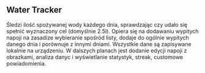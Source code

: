 ## Water Tracker

Śledzi ilość spożywanej wody każdego dnia, sprawdzając czy udało się spełnić wyznaczony cel (domyślnie 2.5l). Opiera się na dodawaniu wypitych napoji na zasadize wybieranie spośród listy, dodaje do ogólnie wypitych danego dnia i porównuje z innymi dniami. Wszystkie dane są zapisywane lokalnie na urządzeniu. W dalszych planach jest dodanie edycji napoji z obrazkami, analiza danyc i wyświetlanie statystyk, streak, customowe powiadomienia.